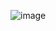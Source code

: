 ![image](https://github.com/yuvasabari/Online-book-Shop/assets/144899155/fcc45377-7650-47ea-aaf8-02b2f83e483a)

